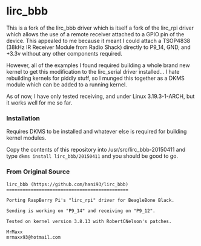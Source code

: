 lirc_bbb
========

This is a fork of the lirc_bbb driver which is itself a fork of the lirc_rpi driver which
allows the use of a remote receiver attached to a GPIO pin of the device.  This appealed to
me because it meant I could attach a TSOP4838 (38kHz IR Receiver Module from Radio Shack)
directly to P9_14, GND, and +3.3v without any other components required.

However, all of the examples I found required building a whole brand new kernel to get this
modification to the lirc_serial driver installed... I hate rebuilding kernels for piddly
stuff, so I munged this together as a DKMS module which can be added to a running kernel.

As of now, I have only tested receiving, and under Linux 3.19.3-1-ARCH, but it works well
for me so far.

### Installation

Requires DKMS to be installed and whatever else is required for building kernel modules.

Copy the contents of this repository into /usr/src/lirc_bbb-20150411 and type
`dkms install lirc_bbb/20150411` and you should be good to go.

### From Original Source

    lirc_bbb (https://github.com/hani93/lirc_bbb)
    =============================================

    Porting RaspBerry Pi's "lirc_rpi" driver for BeagleBone Black.

    Sending is working on "P9_14" and receiving on "P9_12".

    Tested on kernel version 3.8.13 with RobertCNelson's patches.

    MrMaxx
    mrmaxx93@hotmail.com
